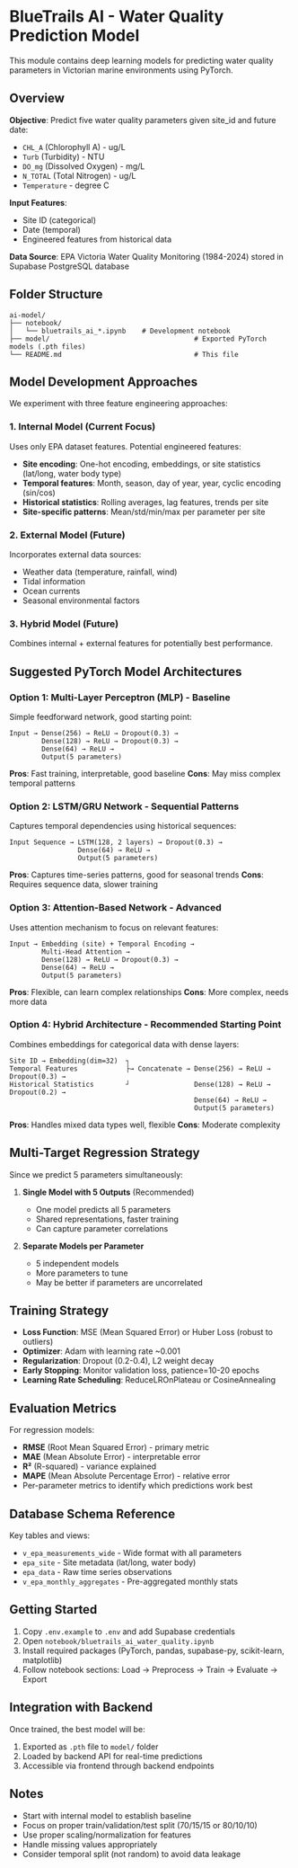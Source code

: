 # BlueTrails AI - Water Quality Prediction Model

This module contains deep learning models for predicting water quality parameters in Victorian marine environments using PyTorch.

## Overview

**Objective**: Predict five water quality parameters given site_id and future date:
- `CHL_A` (Chlorophyll A) - ug/L
- `Turb` (Turbidity) - NTU
- `DO_mg` (Dissolved Oxygen) - mg/L
- `N_TOTAL` (Total Nitrogen) - ug/L
- `Temperature` - degree C

**Input Features**:
- Site ID (categorical)
- Date (temporal)
- Engineered features from historical data

**Data Source**: EPA Victoria Water Quality Monitoring (1984-2024) stored in Supabase PostgreSQL database

## Folder Structure

```
ai-model/
├── notebook/
│   └── bluetrails_ai_*.ipynb    # Development notebook
├── model/                                    # Exported PyTorch models (.pth files)
└── README.md                                 # This file
```

## Model Development Approaches

We experiment with three feature engineering approaches:

### 1. Internal Model (Current Focus)
Uses only EPA dataset features. Potential engineered features:
- **Site encoding**: One-hot encoding, embeddings, or site statistics (lat/long, water body type)
- **Temporal features**: Month, season, day of year, year, cyclic encoding (sin/cos)
- **Historical statistics**: Rolling averages, lag features, trends per site
- **Site-specific patterns**: Mean/std/min/max per parameter per site

### 2. External Model (Future)
Incorporates external data sources:
- Weather data (temperature, rainfall, wind)
- Tidal information
- Ocean currents
- Seasonal environmental factors

### 3. Hybrid Model (Future)
Combines internal + external features for potentially best performance.

## Suggested PyTorch Model Architectures

### Option 1: Multi-Layer Perceptron (MLP) - Baseline
Simple feedforward network, good starting point:
```
Input → Dense(256) → ReLU → Dropout(0.3) →
        Dense(128) → ReLU → Dropout(0.3) →
        Dense(64) → ReLU →
        Output(5 parameters)
```

**Pros**: Fast training, interpretable, good baseline
**Cons**: May miss complex temporal patterns

### Option 2: LSTM/GRU Network - Sequential Patterns
Captures temporal dependencies using historical sequences:
```
Input Sequence → LSTM(128, 2 layers) → Dropout(0.3) →
                 Dense(64) → ReLU →
                 Output(5 parameters)
```

**Pros**: Captures time-series patterns, good for seasonal trends
**Cons**: Requires sequence data, slower training

### Option 3: Attention-Based Network - Advanced
Uses attention mechanism to focus on relevant features:
```
Input → Embedding (site) + Temporal Encoding →
        Multi-Head Attention →
        Dense(128) → ReLU → Dropout(0.3) →
        Dense(64) → ReLU →
        Output(5 parameters)
```

**Pros**: Flexible, can learn complex relationships
**Cons**: More complex, needs more data

### Option 4: Hybrid Architecture - Recommended Starting Point
Combines embeddings for categorical data with dense layers:
```
Site ID → Embedding(dim=32)  ┐
Temporal Features            ├→ Concatenate → Dense(256) → ReLU → Dropout(0.3) →
Historical Statistics        ┘                Dense(128) → ReLU → Dropout(0.2) →
                                              Dense(64) → ReLU →
                                              Output(5 parameters)
```

**Pros**: Handles mixed data types well, flexible
**Cons**: Moderate complexity

## Multi-Target Regression Strategy

Since we predict 5 parameters simultaneously:

1. **Single Model with 5 Outputs** (Recommended)
   - One model predicts all 5 parameters
   - Shared representations, faster training
   - Can capture parameter correlations

2. **Separate Models per Parameter**
   - 5 independent models
   - More parameters to tune
   - May be better if parameters are uncorrelated

## Training Strategy

- **Loss Function**: MSE (Mean Squared Error) or Huber Loss (robust to outliers)
- **Optimizer**: Adam with learning rate ~0.001
- **Regularization**: Dropout (0.2-0.4), L2 weight decay
- **Early Stopping**: Monitor validation loss, patience=10-20 epochs
- **Learning Rate Scheduling**: ReduceLROnPlateau or CosineAnnealing

## Evaluation Metrics

For regression models:
- **RMSE** (Root Mean Squared Error) - primary metric
- **MAE** (Mean Absolute Error) - interpretable error
- **R²** (R-squared) - variance explained
- **MAPE** (Mean Absolute Percentage Error) - relative error
- Per-parameter metrics to identify which predictions work best

## Database Schema Reference

Key tables and views:
- `v_epa_measurements_wide` - Wide format with all parameters
- `epa_site` - Site metadata (lat/long, water body)
- `epa_data` - Raw time series observations
- `v_epa_monthly_aggregates` - Pre-aggregated monthly stats

## Getting Started

1. Copy `.env.example` to `.env` and add Supabase credentials
2. Open `notebook/bluetrails_ai_water_quality.ipynb`
3. Install required packages (PyTorch, pandas, supabase-py, scikit-learn, matplotlib)
4. Follow notebook sections: Load → Preprocess → Train → Evaluate → Export

## Integration with Backend

Once trained, the best model will be:
1. Exported as `.pth` file to `model/` folder
2. Loaded by backend API for real-time predictions
3. Accessible via frontend through backend endpoints

## Notes

- Start with internal model to establish baseline
- Focus on proper train/validation/test split (70/15/15 or 80/10/10)
- Use proper scaling/normalization for features
- Handle missing values appropriately
- Consider temporal split (not random) to avoid data leakage
